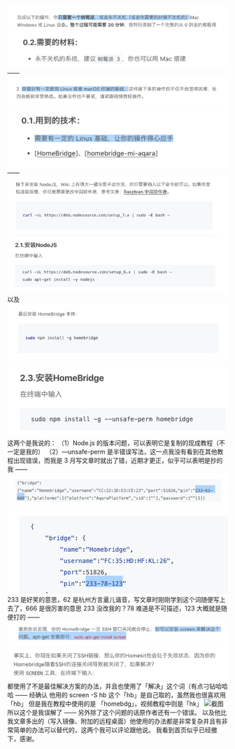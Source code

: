 ![截图](/HomeIssue/1-1.tiff)
![截图](/HomeIssue/1-2.tiff)
——
![截图](/HomeIssue/2-1.tiff)
![截图](/HomeIssue/2-2.tiff)
——
![截图](/HomeIssue/3-1.tiff)
![截图](/HomeIssue/3-2.tiff)
以及
![截图](/HomeIssue/3-3.tiff)
![截图](/HomeIssue/3-4.tiff)
这两个是我说的：
（1）Node.js 的版本问题，可以表明它是复制的现成教程（不一定是我的）
（2）—unsafe-perm 是半错误写法，这一点我没有看到在其他教程出现错误，而我是 3 月写文章时就出了错，近期才更正，似乎可以表明是抄的我
——
![截图](/HomeIssue/4-1.tiff)
![截图](/HomeIssue/4-2.tiff)
233 是好笑的意思，62 是杭州方言盝儿谐音，写文章时刚刚学到这个词随便写上去了，666 是很厉害的意思
233 没改我的？78 难道是不可描述，123 大概就是随便打的
——
![截图](/HomeIssue/5-1.tiff)
![截图](/HomeIssue/5-2.tiff)
都使用了不是最佳解决方案的办法，并且也使用了「解决」这个词（有点刁钻哈哈哈
——
经确认 他用的 screen -S hb 这个「hb」是自己取的，虽然我也很喜欢用「hb」
但是我在教程中使用的是 「homebdg」，视频教程中则是「hk」
![截图](/HomeIssue/6-1.tiff)
所以这个是我误解了
——
另外除了这个问题的话原作者还有一个错误。
以及他比我文章多出的（写入镜像、附加的远程桌面）他使用的办法都是非常复杂并且有非常简单的办法可以替代的，这两个我可以评论跟他说。
我看到首页似乎已经撤下，感谢。